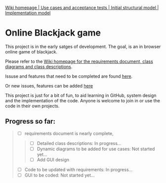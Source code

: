<a href="https://github.com/chrislyle21/blackjack_core_objects/wiki/Blackjack-System-Wiki-Homepage">Wiki homepage |</a><a href="https://github.com/chrislyle21/blackjack_core_objects/wiki/Blackjack-use-cases-and-acceptance-tests"> Use cases and acceptance tests |</a><a href="https://github.com/chrislyle21/blackjack_core_objects/wiki/Initial-structural-model"> Initial structural model |</a><a href="https://github.com/chrislyle21/blackjack_core_objects/wiki/Implementation-model"> Implementation model</a>
# Online Blackjack game
This project is in the early satges of development.  The goal, is an in browser online game of blackjack.

Please refer to the <a href="https://github.com/chrislyle21/Online-blackjack-game/wiki/Blackjack-System-Wiki-Homepage">Wiki homepage for the requirements document, class diagrams and class descriptions</a>.

Issuse and features that need to be completed are found <A href="https://github.com/chrislyle21/Online-blackjack-game/projects/1">here</a>.

Or new issues, features can be added <a href="https://github.com/chrislyle21/Online-blackjack-game/issues">here</a>

This project is just for a bit of fun, to aid learning in GitHub, system design and the implementation of the code.  Anyone is welcome to join in or use the code in their own projects.

## Progress so far:
> - [ ] requirements document is nearly complete,
>> - [ ] Detailed class descriptions: In progress...
>> - [ ] Dynamic diagrams to be added for use cases: Not started yet...
>> - [ ] Add GUI design
> - [ ] Code to be updated with requirements: In progress...
> - [ ] GUI to be coded: Not started yet...
